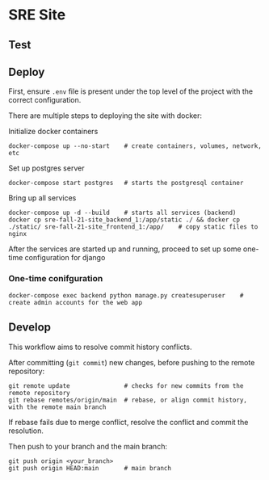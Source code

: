 # SRE Site

## Test

## Deploy

First, ensure `.env` file is present under the top level of the project with the correct configuration.

There are multiple steps to deploying the site with docker:

Initialize docker containers

```shell
docker-compose up --no-start    # create containers, volumes, network, etc
```

Set up postgres server

```shell
docker-compose start postgres   # starts the postgresql container
```

Bring up all services

```shell
docker-compose up -d --build    # starts all services (backend)
docker cp sre-fall-21-site_backend_1:/app/static ./ && docker cp ./static/ sre-fall-21-site_frontend_1:/app/    # copy static files to nginx
```

After the services are started up and running, proceed to set up some one-time configuration for django 

### One-time conifguration

```shell
docker-compose exec backend python manage.py createsuperuser    # create admin accounts for the web app
```

## Develop

This workflow aims to resolve commit history conflicts.

After committing (`git commit`) new changes, before pushing to the remote repository:

```shell
git remote update               # checks for new commits from the remote repository
git rebase remotes/origin/main  # rebase, or align commit history, with the remote main branch
```

If rebase fails due to merge conflict, resolve the conflict and commit the resolution.

Then push to your branch and the main branch:

```shell
git push origin <your_branch>
git push origin HEAD:main       # main branch
```
